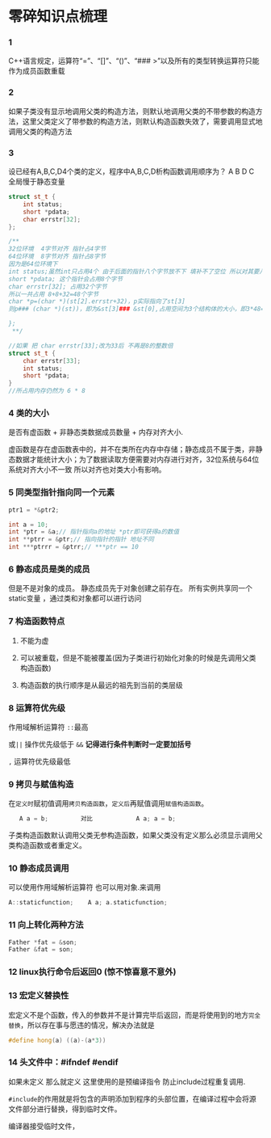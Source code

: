 # 零碎知识点梳理
###  1
C++语言规定，运算符“=”、“[]”、“()”、“### >”以及所有的类型转换运算符只能作为成员函数重载

###  2
如果子类没有显示地调用父类的构造方法，则默认地调用父类的不带参数的构造方法，这里父类定义了带参数的构造方法，则默认构造函数失效了，需要调用显式地调用父类的构造方法

###  3
设已经有A,B,C,D4个类的定义，程序中A,B,C,D析构函数调用顺序为？ A B D C  全局慢于静态变量

```c++
struct st_t {
    int status;
    short *pdata;
    char errstr[32];
};

/**
32位环境  4字节对齐 指针占4字节
64位环境  8字节对齐 指针占8字节
因为是64位环境下
int status;虽然int只占用4个 由于后面的指针八个字节放不下 填补不了空位 所以对其要八个字节
short *pdata; 这个指针会占用8个字节
char errstr[32]; 占用32个字节
所以一共占用 8+8+32=48个字节
char *p=(char *)(st[2].errstr+32)，p实际指向了st[3]
则p### (char *)(st))，即为&st[3]### &st[0],占用空间为3个结构体的大小，即3*48=144，

};
 **/

//如果 把 char errstr[33];改为33后 不再是8的整数倍
struct st_t {
    char errstr[33];
    int status;
    short *pdata;
}
//所占用内存仍然为 6 * 8

```

###  4 类的大小
是否有虚函数 + 非静态类数据成员数量 + 内存对齐大小.

虚函数是存在虚函数表中的，并不在类所在内存中存储；静态成员不属于类，非静态数据才能统计大小；为了数据读取方便需要对内存进行对齐，32位系统与64位系统对齐大小不一致
所以对齐也对类大小有影响。

###  5 同类型指针指向同一个元素
```c++
ptr1 = *&ptr2;

int a = 10;
int *ptr = &a;// 指针指向a的地址 *ptr即可获得a的数值
int **ptrr = &ptr;// 指向指针的指针 地址不同
int ***ptrrr = &ptrr;// ***ptr == 10
```

###  6 静态成员是类的成员
但是不是对象的成员。
静态成员先于对象创建之前存在。
所有实例共享同一个static变量 ，通过类和对象都可以进行访问

  
###  7 构造函数特点

1. 不能为虚
  
2. 可以被重载，但是不能被覆盖(因为子类进行初始化对象的时候是先调用父类构造函数)

3. 构造函数的执行顺序是从最远的祖先到当前的类层级

###  8 运算符优先级
作用域解析运算符 `::`最高

或`||` 操作优先级低于 `&&` **记得进行条件判断时一定要加括号**

`,` 运算符优先级最低


###  9 拷贝与赋值构造
在`定义时`赋初值调用`拷贝构造函数`，`定义后`再赋值调用`赋值构造函数`。
```c++
   A a = b;         对比            A a; a = b;
```
子类构造函数默认调用父类无参构造函数，如果父类没有定义那么必须显示调用父类构造函数或者重定义。


###  10 静态成员调用
可以使用作用域解析运算符 也可以用对象.来调用
```c++
A::staticfunction;    A a; a.staticfunction;
```

###  11 向上转化两种方法
```c++
Father *fat = &son;
Father &fat = son;
```

###  12 linux执行命令后返回0 (惊不惊喜意不意外)


###  13 宏定义替换性
宏定义不是个函数，传入的参数并不是计算完毕后返回，而是将使用到的地方`完全替换`，所以存在事与愿违的情况，解决办法就是
```c++
#define hong(a) ((a)-(a*3))
```

###  14 头文件中：#ifndef  #endif
如果未定义 那么就定义 这里使用的是预编译指令 防止include过程重复调用.

`#include`的作用就是将包含的声明添加到程序的头部位置，在编译过程中会将源文件部分进行替换，得到临时文件。

编译器接受临时文件，





